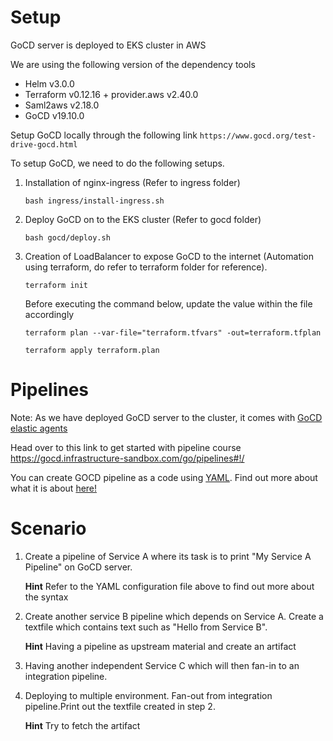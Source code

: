 # Setup

GoCD server is deployed to EKS cluster in AWS

We are using the following version of the dependency tools
- Helm v3.0.0
- Terraform v0.12.16 + provider.aws v2.40.0
- Saml2aws v2.18.0
- GoCD v19.10.0

Setup GoCD locally through the following link
`https://www.gocd.org/test-drive-gocd.html`

To setup GoCD, we need to do the following setups.

1. Installation of nginx-ingress (Refer to ingress folder)
    ```
    bash ingress/install-ingress.sh
    ```
1. Deploy GoCD on to the EKS cluster (Refer to gocd folder)
    ```
    bash gocd/deploy.sh
    ```
1. Creation of LoadBalancer to expose GoCD to the internet (Automation using terraform, do refer to terraform folder for reference).

    ```
    terraform init
    ```
    Before executing the command below, update the value within the file accordingly
    ```
    terraform plan --var-file="terraform.tfvars" -out=terraform.tfplan
    ```
    ```
    terraform apply terraform.plan
    ```

# Pipelines

Note: As we have deployed GoCD server to the cluster, it comes with [GoCD elastic agents](https://docs.gocd.org/current/configuration/elastic_agents.html)

Head over to this link to get started with pipeline course
https://gocd.infrastructure-sandbox.com/go/pipelines#!/

You can create GOCD pipeline as a code using [YAML](https://github.com/tomzo/gocd-yaml-config-plugin).
Find out more about what it is about [here!](https://docs.gocd.org/current/advanced_usage/pipelines_as_code.html)

# Scenario


1. Create a pipeline of Service A where its task is to print "My Service A Pipeline" on GoCD server.

    **Hint** Refer to the YAML configuration file above to find out more about the syntax
1. Create another service B pipeline which depends on Service A. Create a textfile which contains text such as "Hello from Service B".

    **Hint** Having a pipeline as upstream material and create an artifact
1. Having another independent Service C which will then fan-in to an integration pipeline.
1. Deploying to multiple environment. Fan-out from integration pipeline.Print out the textfile created in step 2.

    **Hint** Try to fetch the artifact